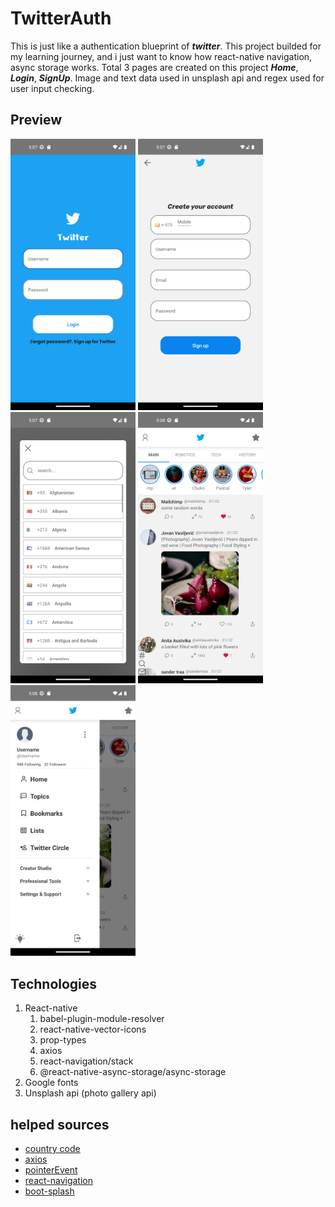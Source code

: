 # TwitterAuth 
This is just like a authentication blueprint of ***twitter***. This project builded for my learning journey, and i just want to know how react-native navigation, async storage works. Total 3 pages are created on this project ***Home***, ***Login***, ***SignUp***. Image and text data used in unsplash api and regex used for user input checking.
## Preview
<img src="./src/assets/Preview/sample-1.png" width="200" />
<img src="./src/assets/Preview/sample-2.png" width="200" />
<img src="./src/assets/Preview/sample-3.png" width="200" />
<img src="./src/assets/Preview/sample-4.png" width="200" />
<img src="./src/assets/Preview/sample-5.png" width="200" />


## Technologies
1. React-native
   1. babel-plugin-module-resolver 
   2. react-native-vector-icons
   3. prop-types
   4. axios
   5. react-navigation/stack
   6. @react-native-async-storage/async-storage
2. Google fonts
3. Unsplash api (photo gallery api)

## helped sources
- [country code](https://www.naroju.com/create-your-own-phone-number-input-in-react-native/)
- [axios](https://blog.logrocket.com/using-axios-react-native-manage-api-requests/)
- [pointerEvent](https://blog.logrocket.com/using-pointerevents-react-native/)
- [react-navigation](https://reactnavigation.org/docs/stack-navigator/)
- [boot-splash](https://github.com/zoontek/react-native-bootsplash)
